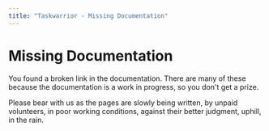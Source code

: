 ```yaml
---
title: "Taskwarrior - Missing Documentation"
---
```


# Missing Documentation

You found a broken link in the documentation.
There are many of these because the documentation is a work in progress, so you don't get a prize.

Please bear with us as the pages are slowly being written, by unpaid volunteers, in poor working conditions, against their better judgment, uphill, in the rain.
